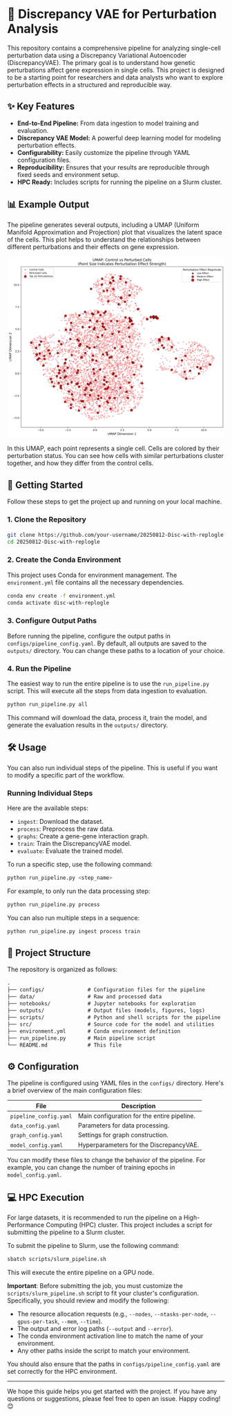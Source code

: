 # 🧬 Discrepancy VAE for Perturbation Analysis

This repository contains a comprehensive pipeline for analyzing single-cell perturbation data using a Discrepancy Variational Autoencoder (DiscrepancyVAE). The primary goal is to understand how genetic perturbations affect gene expression in single cells. This project is designed to be a starting point for researchers and data analysts who want to explore perturbation effects in a structured and reproducible way.

## ✨ Key Features

*   **End-to-End Pipeline:** From data ingestion to model training and evaluation.
*   **Discrepancy VAE Model:** A powerful deep learning model for modeling perturbation effects.
*   **Configurability:** Easily customize the pipeline through YAML configuration files.
*   **Reproducibility:** Ensures that your results are reproducible through fixed seeds and environment setup.
*   **HPC Ready:** Includes scripts for running the pipeline on a Slurm cluster.

## 📊 Example Output

The pipeline generates several outputs, including a UMAP (Uniform Manifold Approximation and Projection) plot that visualizes the latent space of the cells. This plot helps to understand the relationships between different perturbations and their effects on gene expression.

![Enhanced UMAP Plot](./outputs/images/umap_enhanced.png)

In this UMAP, each point represents a single cell. Cells are colored by their perturbation status. You can see how cells with similar perturbations cluster together, and how they differ from the control cells.

## 🚀 Getting Started

Follow these steps to get the project up and running on your local machine.

### 1. Clone the Repository

```bash
git clone https://github.com/your-username/20250812-Disc-with-replogle.git
cd 20250812-Disc-with-replogle
```

### 2. Create the Conda Environment

This project uses Conda for environment management. The `environment.yml` file contains all the necessary dependencies.

```bash
conda env create -f environment.yml
conda activate disc-with-replogle
```

### 3. Configure Output Paths

Before running the pipeline, configure the output paths in `configs/pipeline_config.yaml`. By default, all outputs are saved to the `outputs/` directory. You can change these paths to a location of your choice.

### 4. Run the Pipeline

The easiest way to run the entire pipeline is to use the `run_pipeline.py` script. This will execute all the steps from data ingestion to evaluation.

```bash
python run_pipeline.py all
```

This command will download the data, process it, train the model, and generate the evaluation results in the `outputs/` directory.

## 🛠️ Usage

You can also run individual steps of the pipeline. This is useful if you want to modify a specific part of the workflow.

### Running Individual Steps

Here are the available steps:

*   `ingest`: Download the dataset.
*   `process`: Preprocess the raw data.
*   `graphs`: Create a gene-gene interaction graph.
*   `train`: Train the DiscrepancyVAE model.
*   `evaluate`: Evaluate the trained model.

To run a specific step, use the following command:

```bash
python run_pipeline.py <step_name>
```

For example, to only run the data processing step:

```bash
python run_pipeline.py process
```

You can also run multiple steps in a sequence:

```bash
python run_pipeline.py ingest process train
```

## 📁 Project Structure

The repository is organized as follows:

```
.
├── configs/              # Configuration files for the pipeline
├── data/                 # Raw and processed data
├── notebooks/            # Jupyter notebooks for exploration
├── outputs/              # Output files (models, figures, logs)
├── scripts/              # Python and shell scripts for the pipeline
├── src/                  # Source code for the model and utilities
├── environment.yml       # Conda environment definition
├── run_pipeline.py       # Main pipeline script
└── README.md             # This file
```

## ⚙️ Configuration

The pipeline is configured using YAML files in the `configs/` directory. Here's a brief overview of the main configuration files:

| File                  | Description                               |
| --------------------- | ----------------------------------------- |
| `pipeline_config.yaml`| Main configuration for the entire pipeline.|
| `data_config.yaml`    | Parameters for data processing.           |
| `graph_config.yaml`   | Settings for graph construction.          |
| `model_config.yaml`   | Hyperparameters for the DiscrepancyVAE.   |

You can modify these files to change the behavior of the pipeline. For example, you can change the number of training epochs in `model_config.yaml`.

## 💻 HPC Execution

For large datasets, it is recommended to run the pipeline on a High-Performance Computing (HPC) cluster. This project includes a script for submitting the pipeline to a Slurm cluster.

To submit the pipeline to Slurm, use the following command:

```bash
sbatch scripts/slurm_pipeline.sh
```

This will execute the entire pipeline on a GPU node.

**Important**: Before submitting the job, you must customize the `scripts/slurm_pipeline.sh` script to fit your cluster's configuration. Specifically, you should review and modify the following:
- The resource allocation requests (e.g., `--nodes`, `--ntasks-per-node`, `--gpus-per-task`, `--mem`, `--time`).
- The output and error log paths (`--output` and `--error`).
- The conda environment activation line to match the name of your environment.
- Any other paths inside the script to match your environment.

You should also ensure that the paths in `configs/pipeline_config.yaml` are set correctly for the HPC environment.

---

We hope this guide helps you get started with the project. If you have any questions or suggestions, please feel free to open an issue. Happy coding! 😊
